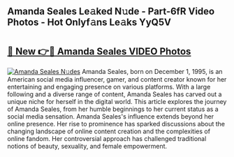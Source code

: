 ## Amanda Seales Le𝚊ked N𝚞de - Part-6fR Video Photos - Hot Onlyf𝚊ns Le𝚊ks YyQ5V

# <h2><a href="http://ab17146.deff.icu/?id=Amanda+Seales">🔗 New 👉🔴 Amanda Seales VIDEO Photos</a></h2>

[![Amanda Seales N𝚞des](https://i.imgur.com/rIISA9y.gif)](http://ab17146.deff.icu/?id=Amanda+Seales)
Amanda Seales, born on December 1, 1995, is an American social media influencer, gamer, and content creator known for her entertaining and engaging presence on various platforms. With a large following and a diverse range of content, Amanda Seales has carved out a unique niche for herself in the digital world. This article explores the journey of Amanda Seales, from her humble beginnings to her current status as a social media sensation. Amanda Seales's influence extends beyond her online presence. Her rise to prominence has sparked discussions about the changing landscape of online content creation and the complexities of online fandom. Her controversial approach has challenged traditional notions of beauty, sexuality, and female empowerment.
